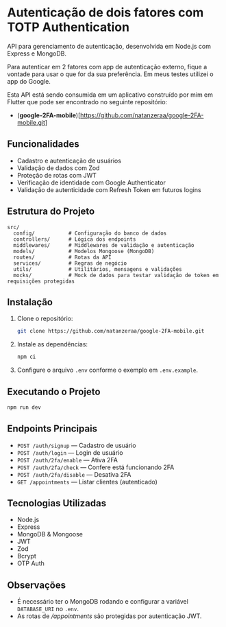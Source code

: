 # Autenticação de dois fatores com TOTP Authentication

API para gerenciamento de autenticação, desenvolvida em Node.js com Express e MongoDB.

Para autenticar em 2 fatores com app de autenticação externo, fique a vontade para usar o que for da sua preferência. Em meus testes utilizei o app do Google.

Esta API está sendo consumida em um aplicativo construído por mim em Flutter que pode ser encontrado no seguinte repositório:

- (**google-2FA-mobile**)[https://github.com/natanzeraa/google-2FA-mobile.git]

## Funcionalidades

- Cadastro e autenticação de usuários
- Validação de dados com Zod
- Proteção de rotas com JWT
- Verificação de identidade com Google Authenticator
- Validação de autenticidade com Refresh Token em futuros logins

## Estrutura do Projeto

```
src/
  config/           # Configuração do banco de dados
  controllers/      # Lógica dos endpoints
  middlewares/      # Middlewares de validação e autenticação
  models/           # Modelos Mongoose (MongoDB)
  routes/           # Rotas da API
  services/         # Regras de negócio
  utils/            # Utilitários, mensagens e validações
  mocks/            # Mock de dados para testar validação de token em requisições protegidas
```

## Instalação

1. Clone o repositório:
   ```sh
   git clone https://github.com/natanzeraa/google-2FA-mobile.git
   ```
2. Instale as dependências:
   ```sh
   npm ci
   ```
3. Configure o arquivo `.env` conforme o exemplo em `.env.example`.

## Executando o Projeto

```sh
npm run dev
```

## Endpoints Principais

- `POST /auth/signup` — Cadastro de usuário
- `POST /auth/login` — Login de usuário
- `POST /auth/2fa/enable` — Ativa 2FA
- `POST /auth/2fa/check` — Confere está funcionando 2FA
- `POST /auth/2fa/disable` — Desativa 2FA
- `GET /appointments` — Listar clientes (autenticado)

## Tecnologias Utilizadas

- Node.js
- Express
- MongoDB & Mongoose
- JWT
- Zod
- Bcrypt
- OTP Auth

## Observações

- É necessário ter o MongoDB rodando e configurar a variável `DATABASE_URI` no `.env`.
- As rotas de _/appointments_ são protegidas por autenticação JWT.
